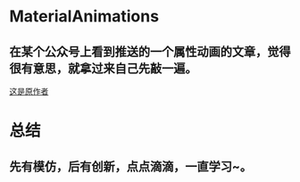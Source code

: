 # MaterialAnimations
## 在某个公众号上看到推送的一个属性动画的文章，觉得很有意思，就拿过来自己先敲一遍。
[这是原作者](https://github.com/lgvalle/Material-Animations/tree/master/app/src/main/res/layout)
# 总结
## 先有模仿，后有创新，点点滴滴，一直学习~。
